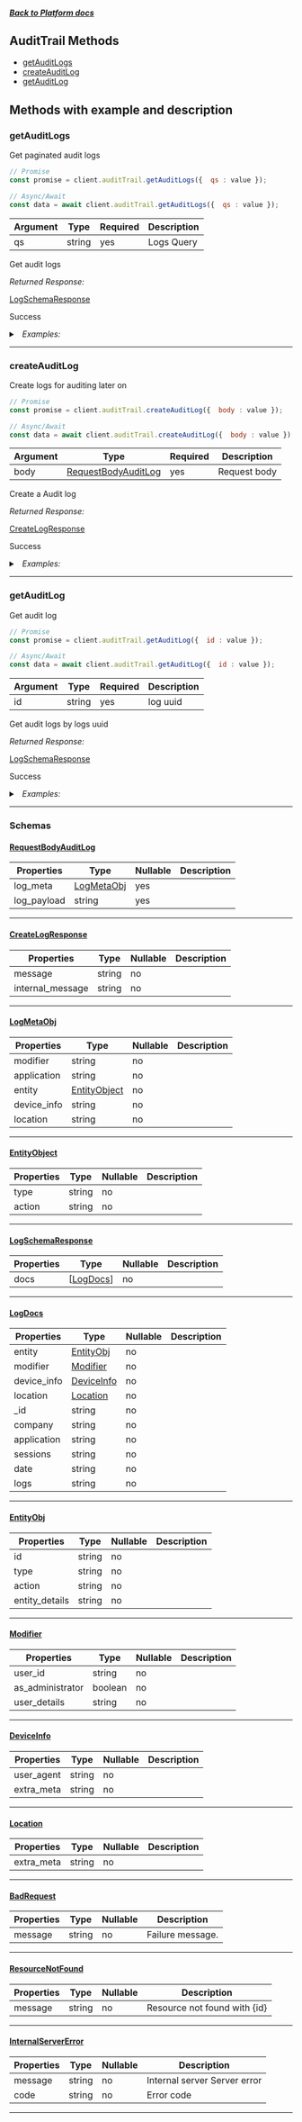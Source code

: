 



##### [Back to Platform docs](./README.md)

## AuditTrail Methods

* [getAuditLogs](#getauditlogs)
* [createAuditLog](#createauditlog)
* [getAuditLog](#getauditlog)



## Methods with example and description


### getAuditLogs
Get paginated audit logs



```javascript
// Promise
const promise = client.auditTrail.getAuditLogs({  qs : value });

// Async/Await
const data = await client.auditTrail.getAuditLogs({  qs : value });
```





| Argument  |  Type  | Required | Description |
| --------- | -----  | -------- | ----------- | 
| qs | string | yes | Logs Query |  



Get audit logs

*Returned Response:*




[LogSchemaResponse](#LogSchemaResponse)

Success




<details>
<summary><i>&nbsp; Examples:</i></summary>


<details>
<summary><i>&nbsp; default</i></summary>

```json
{
  "value": {
    "docs": [
      {
        "entity": {
          "type": "sales-channel-configuration",
          "id": "5dcbf6065862c28d81beb025",
          "action": "update"
        },
        "modifier": {
          "as_administrator": true,
          "user_id": "5d8391fa7f6b58553d02eb63",
          "user_details": {
            "firstName": "Hitesh",
            "email": "hiteshjha@gofynd.com"
          }
        },
        "device_info": {
          "user_agent": "Mozilla/5.0 (X11; Linux x86_64) AppleWebKit/537.36 (KHTML, like Gecko) Chrome/87.0.4280.88 Safari/537.36"
        },
        "location": {
          "IP": "103.226.87.213"
        },
        "_id": "602a1366a7486d63f1e915b2",
        "company": 61,
        "application": "5d63686df2a4f7806b76bb32",
        "sessions": "",
        "date": "2021-02-15T06:23:32.098Z",
        "logs": {
          "modified_by": "5d8391fa7f6b58553d02eb63"
        },
        "created_at": "2021-02-15T06:23:34.497Z",
        "modified_at": "2021-02-15T06:23:34.497Z",
        "meta": {
          "browser": "Linux - Chrome",
          "device": ""
        }
      }
    ]
  }
}
```
</details>

</details>









---


### createAuditLog
Create logs for auditing later on



```javascript
// Promise
const promise = client.auditTrail.createAuditLog({  body : value });

// Async/Await
const data = await client.auditTrail.createAuditLog({  body : value });
```





| Argument  |  Type  | Required | Description |
| --------- | -----  | -------- | ----------- |
| body | [RequestBodyAuditLog](#RequestBodyAuditLog) | yes | Request body |


Create a Audit log

*Returned Response:*




[CreateLogResponse](#CreateLogResponse)

Success




<details>
<summary><i>&nbsp; Examples:</i></summary>


<details>
<summary><i>&nbsp; default</i></summary>

```json
{
  "value": {
    "message": "Audit log recorded successfully !",
    "internal_message": "Audit log queued"
  }
}
```
</details>

</details>









---


### getAuditLog
Get audit log



```javascript
// Promise
const promise = client.auditTrail.getAuditLog({  id : value });

// Async/Await
const data = await client.auditTrail.getAuditLog({  id : value });
```





| Argument  |  Type  | Required | Description |
| --------- | -----  | -------- | ----------- | 
| id | string | yes | log uuid |  



Get audit logs by logs uuid

*Returned Response:*




[LogSchemaResponse](#LogSchemaResponse)

Success




<details>
<summary><i>&nbsp; Examples:</i></summary>


<details>
<summary><i>&nbsp; default</i></summary>

```json
{
  "value": {
    "docs": [
      {
        "entity": {
          "type": "sales-channel-configuration",
          "id": "5dcbf6065862c28d81beb025",
          "action": "update"
        },
        "modifier": {
          "as_administrator": true,
          "user_id": "5d8391fa7f6b58553d02eb63",
          "user_details": {
            "firstName": "Hitesh",
            "email": "hiteshjha@gofynd.com"
          }
        },
        "device_info": {
          "user_agent": "Mozilla/5.0 (X11; Linux x86_64) AppleWebKit/537.36 (KHTML, like Gecko) Chrome/87.0.4280.88 Safari/537.36"
        },
        "location": {
          "IP": "103.226.87.213"
        },
        "_id": "602a1366a7486d63f1e915b2",
        "company": 61,
        "application": "5d63686df2a4f7806b76bb32",
        "sessions": "",
        "date": "2021-02-15T06:23:32.098Z",
        "logs": {
          "modified_by": "5d8391fa7f6b58553d02eb63"
        },
        "created_at": "2021-02-15T06:23:34.497Z",
        "modified_at": "2021-02-15T06:23:34.497Z",
        "meta": {
          "browser": "Linux - Chrome",
          "device": ""
        }
      }
    ]
  }
}
```
</details>

</details>









---



### Schemas

 
 
 #### [RequestBodyAuditLog](#RequestBodyAuditLog)

 | Properties | Type | Nullable | Description |
 | ---------- | ---- | -------- | ----------- |
 | log_meta | [LogMetaObj](#LogMetaObj) |  yes  |  |
 | log_payload | string |  yes  |  |

---


 
 
 #### [CreateLogResponse](#CreateLogResponse)

 | Properties | Type | Nullable | Description |
 | ---------- | ---- | -------- | ----------- |
 | message | string |  no  |  |
 | internal_message | string |  no  |  |

---


 
 
 #### [LogMetaObj](#LogMetaObj)

 | Properties | Type | Nullable | Description |
 | ---------- | ---- | -------- | ----------- |
 | modifier | string |  no  |  |
 | application | string |  no  |  |
 | entity | [EntityObject](#EntityObject) |  no  |  |
 | device_info | string |  no  |  |
 | location | string |  no  |  |

---


 
 
 #### [EntityObject](#EntityObject)

 | Properties | Type | Nullable | Description |
 | ---------- | ---- | -------- | ----------- |
 | type | string |  no  |  |
 | action | string |  no  |  |

---


 
 
 #### [LogSchemaResponse](#LogSchemaResponse)

 | Properties | Type | Nullable | Description |
 | ---------- | ---- | -------- | ----------- |
 | docs | [[LogDocs](#LogDocs)] |  no  |  |

---


 
 
 #### [LogDocs](#LogDocs)

 | Properties | Type | Nullable | Description |
 | ---------- | ---- | -------- | ----------- |
 | entity | [EntityObj](#EntityObj) |  no  |  |
 | modifier | [Modifier](#Modifier) |  no  |  |
 | device_info | [DeviceInfo](#DeviceInfo) |  no  |  |
 | location | [Location](#Location) |  no  |  |
 | _id | string |  no  |  |
 | company | string |  no  |  |
 | application | string |  no  |  |
 | sessions | string |  no  |  |
 | date | string |  no  |  |
 | logs | string |  no  |  |

---


 
 
 #### [EntityObj](#EntityObj)

 | Properties | Type | Nullable | Description |
 | ---------- | ---- | -------- | ----------- |
 | id | string |  no  |  |
 | type | string |  no  |  |
 | action | string |  no  |  |
 | entity_details | string |  no  |  |

---


 
 
 #### [Modifier](#Modifier)

 | Properties | Type | Nullable | Description |
 | ---------- | ---- | -------- | ----------- |
 | user_id | string |  no  |  |
 | as_administrator | boolean |  no  |  |
 | user_details | string |  no  |  |

---


 
 
 #### [DeviceInfo](#DeviceInfo)

 | Properties | Type | Nullable | Description |
 | ---------- | ---- | -------- | ----------- |
 | user_agent | string |  no  |  |
 | extra_meta | string |  no  |  |

---


 
 
 #### [Location](#Location)

 | Properties | Type | Nullable | Description |
 | ---------- | ---- | -------- | ----------- |
 | extra_meta | string |  no  |  |

---


 
 
 #### [BadRequest](#BadRequest)

 | Properties | Type | Nullable | Description |
 | ---------- | ---- | -------- | ----------- |
 | message | string |  no  | Failure message. |

---


 
 
 #### [ResourceNotFound](#ResourceNotFound)

 | Properties | Type | Nullable | Description |
 | ---------- | ---- | -------- | ----------- |
 | message | string |  no  | Resource not found with {id} |

---


 
 
 #### [InternalServerError](#InternalServerError)

 | Properties | Type | Nullable | Description |
 | ---------- | ---- | -------- | ----------- |
 | message | string |  no  | Internal server Server error |
 | code | string |  no  | Error code |

---





